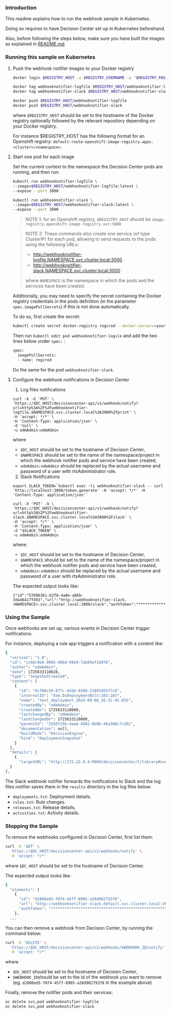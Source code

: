 ### Introduction

This readme explains how to run the webhook sample in Kubernetes.

Doing so requires to have Decision Center set up in Kubernetes beforehand.

Also, before following the steps below, make sure you have built the images as explained in [README.md](README.md).

###  Running this sample on Kubernetes

1. Push the webhook notifier images to your Docker registry

     ```bash
     docker login $REGISTRY_HOST -u $REGISTRY_USERNAME -p "$REGISTRY_PASSWORD" --tls-verify=false

     docker tag webhooknotifier-logfile $REGISTRY_HOST/webhooknotifier-logfile
     docker tag webhooknotifier-slack $REGISTRY_HOST/webhooknotifier-slack

     docker push $REGISTRY_HOST/webhooknotifier-logfile
     docker push $REGISTRY_HOST/webhooknotifier-slack
     ```

     where `$REGISTRY_HOST` should be set to the hostname of the Docker registry optionally followed by the relevant repository depending on your Docker registry.

     For instance $REGISTRY_HOST has the following format for an Openshift registry: `default-route-openshift-image-registry.apps.<cluster>/<namespace>`.

2. Start one pod for each image

     Set the current context to the namespace the Decision Center pods are running, and then run:

     ```bash
     kubectl run webhooknotifier-logfile \
     --image=$REGISTRY_HOST/webhooknotifier-logfile:latest \
     --expose --port 3000
     
     kubectl run webhooknotifier-slack \
     --image=$REGISTRY_HOST/webhooknotifier-slack:latest \
     --expose --port 3000
     ```

     >NOTE 1: for an Openshift registry, `$REGISTRY_HOST` should be `image-registry.openshift-image-registry.svc:5000`

     <!-- markdown-link-check-disable -->
     >NOTE 2: These commands also create one service (of type ClusterIP) for each pod, allowing to send requests to the pods using the following URLs:
     > - http://webhooknotifier-logfile.NAMESPACE.svc.cluster.local:3000
     > - http://webhooknotifier-slack.NAMESPACE.svc.cluster.local:3000
     >
     > where `NAMESPACE` is the namespace in which the pods and the services have been created.
     <!-- markdown-link-check-enable -->

     Additionally, you may need to specify the secret containing the Docker registry credentials in the pods definition (in the parameter `spec.imagePullSecrets`) if this is not done automatically.
     
     To do so, first create the secret:
     ```bash
     kubectl create secret docker-registry regcred --docker-server=<your-registry-server> --docker-username=<your-name> --docker-password=<your-pword> --docker-email=<your-email>
     ```

     Then run `kubectl edit pod webhooknotifier-logile` and add the two lines below under `spec:` :
     ```bash
     spec:
       imagePullSecrets:
       - name: regcred
     ```

     Do the same for the pod `webhooknotifier-slack`.

3. Configure the webhook notifications in Decision Center

     1. Log files notifications

     ```shell
     curl -k -X 'PUT' \
     'https://$DC_HOST/decisioncenter-api/v1/webhook/notify?url=http%3A%2F%2Fwebhooknotifier-logfile.$NAMESPACE.svc.cluster.local%3A3000%2Fprint' \
     -H 'accept: */*' \
     -H 'Content-Type: application/json' \
     -d 'null' \
     -u odmAdmin:odmAdmin
     ```

     where 
     - `$DC_HOST` should be set to the hostname of Decision Center,
     - `$NAMESPACE` should be set to the name of the namespace/project in which the webhook notifier pods and service have been created,
     - `odmAdmin:odmAdmin` should be replaced by the actual username and password of a user with rtsAdministrator role.

     2. Slack Notifications
     
     ```shell
     export SLACK_TOKEN=`kubectl exec -ti webhooknotifier-slack -- curl 'http://localhost:3000/token.generate' -H 'accept: */*' -H 'Content-Type: application/json'`

     curl -X 'PUT' -k \
     'https://$DC_HOST/decisioncenter-api/v1/webhook/notify?url=http%3A%2F%2Fwebhooknotifier-slack.$NAMESPACE.svc.cluster.local%3A3000%2Fslack' \
     -H 'accept: */*' \
     -H 'Content-Type: application/json' \
     -d "$SLACK_TOKEN" \
     -u odmAdmin:odmAdmin
     ```

     where:
     - `$DC_HOST` should be set to the hostname of Decision Center,
     - `$NAMESPACE` should be set to the name of the namespace/project in which the webhook notifier pods and service have been created,
     - `odmAdmin:odmAdmin` should be replaced by the actual username and password of a user with rtsAdministrator role.

     The expected output looks like:
     ```
     {"id":"57896361-62f8-4a0e-a86b-3da46417f493","url":"http://webhooknotifier-slack.<NAMESPACE>.svc.cluster.local:3000/slack","authToken":"*****************************************************"}%
     ```

###  Using the Sample

Once webhooks are set up, various events in Decision Center trigger notifications. 

For instance, deploying a rule app triggers a notification with a content like:

```bash
{
  "version": "1.0",
  "id": "cc66c9e8-9905-486d-99e9-7ab89af3d976",
  "author": "odmAdmin",
  "date": 1725633110628,
  "type": "SnapshotCreated",
  "content": [
    {
      "id": "dcf08c59-877c-42d4-9360-2189345577c8",
      "internalId": "dsm.DsDeploymentBsln:103:103",
      "name": "test_deployment_2024-09-06_16-31-45-855",
      "createdBy": "odmAdmin",
      "createdOn": 1725633110000,
      "lastchangedBy": "odmAdmin",
      "lastChangedOn": 1725633110000,
      "parentId": "1558f25b-daa6-4982-8b0b-48a388c7c202",
      "documentation": null,
      "buildMode": "DecisionEngine",
      "kind": "DeploymentSnapshot"
    }
  ],
  "details": [
    {
      "targetURL": "http://172.22.0.4:9060/decisioncenter/t/library#overviewsnapshot?id=dsm.DsDeploymentBsln%3A103%3A103&datasource=jdbc%2FilogDataSource&baselineId=dsm.DsDeploymentBsln%3A103%3A103"
  }
],
```

The Slack webhook notifier forwards the notifications to Slack and the log files notifier saves them in the `results` directory in the log files below:
- `deployments.txt`: Deployment details.
- `rules.txt`: Rule changes.
- `releases.txt`: Release details.
- `activities.txt`: Activity details.

### Stopping the Sample

To remove the webhooks configured in Decision Center, first list them:

```bash
curl -X 'GET' \
  'https://$DC_HOST/decisioncenter-api/v1/webhooks/notify' \
  -H 'accept: */*'
```

where `$DC_HOST` should be set to the hostname of Decision Center.

The expected output looks like:

```bash
{
  "elements": [
    {
      "id": "d2808ed5-f074-45ff-8905-a20d90279378",
      "url": "http://webhooknotifier-slack.default.svc.cluster.local:3000/slack",
      "authToken": "*************************************************************************************************************************************************************************************"
    },
  ...
```

You can then remove a webhook from Decision Center, by running the command below:

```bash
curl -X 'DELETE' \
  'https://$DC_HOST/decisioncenter-api/v1/webhooks/$WEBHOOK_ID/notify' \
  -H 'accept: */*'
```

where
- `$DC_HOST` should be set to the hostname of Decision Center,
- `$WEBHOOK_ID`should be set to the id of the webhook you want to remove (eg. `d2808ed5-f074-45ff-8905-a20d90279378` in the example above)

Finally, remove the notifier pods and their services:

```bash
oc delete svc,pod webhooknotifier-logfile
oc delete svc,pod webhooknotifier-slack
```
